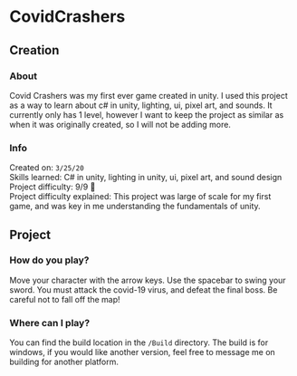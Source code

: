 # CovidCrashers

## Creation

### About

Covid Crashers was my first ever game created in unity. I used this project as a way to learn about c# in unity, lighting, ui, pixel art, and sounds. It currently only has 1 level, however I want to keep the project as similar as when it was originally created, so I will not be adding more.

### Info

Created on: `3/25/20`  
Skills learned: C# in unity, lighting in unity, ui, pixel art, and sound design  
Project difficulty: 9/9 🎉  
Project difficulty explained: This project was large of scale for my first game, and was key in me understanding the fundamentals of unity.

## Project

### How do you play?

Move your character with the arrow keys. Use the spacebar to swing your sword. You must attack the covid-19 virus, and defeat the final boss. Be careful not to fall off the map!

### Where can I play?

You can find the build location in the `/Build` directory. The build is for windows, if you would like another version, feel free to message me on building for another platform.
